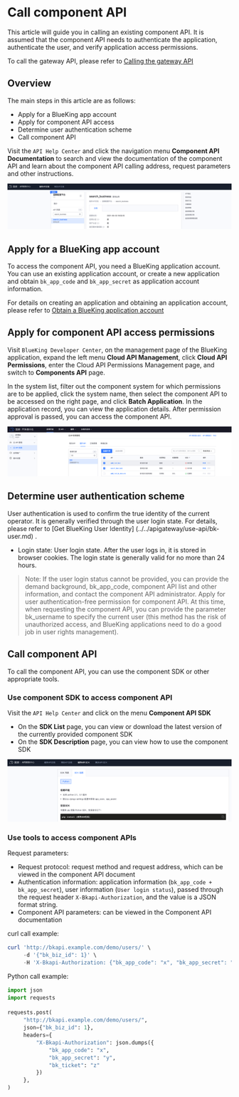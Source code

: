 # Call component API

This article will guide you in calling an existing component API. It is assumed that the component API needs to authenticate the application, authenticate the user, and verify application access permissions.

To call the gateway API, please refer to [Calling the gateway API](../../apigateway/use-api/use-apigw-api.md)

## Overview

The main steps in this article are as follows:
- Apply for a BlueKing app account
- Apply for component API access
- Determine user authentication scheme
- Call component API

Visit the `API Help Center` and click the navigation menu **Component API Documentation** to search and view the documentation of the component API and learn about the component API calling address, request parameters and other instructions.

![](../../assets/component/use-api/api-doc.png)

## Apply for a BlueKing app account

To access the component API, you need a BlueKing application account. You can use an existing application account, or create a new application and obtain `bk_app_code` and `bk_app_secret` as application account information.

For details on creating an application and obtaining an application account, please refer to [Obtain a BlueKing application account](../../apigateway/use-api/bk-app.md)

## Apply for component API access permissions

Visit `BlueKing Developer Center`, on the management page of the BlueKing application, expand the left menu **Cloud API Management**, click **Cloud API Permissions**, enter the Cloud API Permissions Management page, and switch to **Components API** page.

In the system list, filter out the component system for which permissions are to be applied, click the system name, then select the component API to be accessed on the right page, and click **Batch Application**.
In the application record, you can view the application details. After permission approval is passed, you can access the component API.

![](../../assets/component/use-api/apply-api-permissions.png)

## Determine user authentication scheme

User authentication is used to confirm the true identity of the current operator. It is generally verified through the user login state. For details, please refer to [Get BlueKing User Identity] (../../apigateway/use-api/bk-user.md) .

- Login state: User login state. After the user logs in, it is stored in browser cookies. The login state is generally valid for no more than 24 hours.

> Note: If the user login status cannot be provided, you can provide the demand background, bk_app_code, component API list and other information, and contact the component API administrator.
> Apply for user authentication-free permission for component API. At this time, when requesting the component API, you can provide the parameter bk_username to specify the current user (this method has the risk of unauthorized access, and BlueKing applications need to do a good job in user rights management).

## Call component API

To call the component API, you can use the component SDK or other appropriate tools.

### Use component SDK to access component API

Visit the `API Help Center` and click on the menu **Component API SDK**
- On the **SDK List** page, you can view or download the latest version of the currently provided component SDK
- On the **SDK Description** page, you can view how to use the component SDK

![](../../assets/component/use-api/sdk-usage.png)

### Use tools to access component APIs

Request parameters:
- Request protocol: request method and request address, which can be viewed in the component API document
- Authentication information: application information (`bk_app_code + bk_app_secret`), user information (`User login status`), passed through the request header `X-Bkapi-Authorization`, and the value is a JSON format string.
- Component API parameters: can be viewed in the Component API documentation

curl call example:
```powershell
curl 'http://bkapi.example.com/demo/users/' \
     -d '{"bk_biz_id": 1}' \
     -H 'X-Bkapi-Authorization: {"bk_app_code": "x", "bk_app_secret": "y", "bk_ticket": "z"}'
```

Python call example:
```python
import json
import requests

requests.post(
     "http://bkapi.example.com/demo/users/",
     json={"bk_biz_id": 1},
     headers={
         "X-Bkapi-Authorization": json.dumps({
             "bk_app_code": "x",
             "bk_app_secret": "y",
             "bk_ticket": "z"
         })
     },
)
```